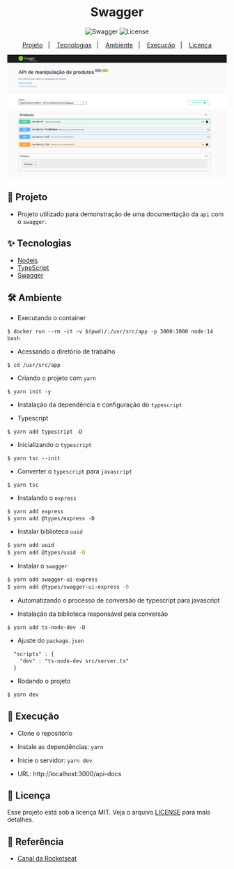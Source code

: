 <h1 align="center">Swagger</h1>

<p align="center">
  <img alt="Swagger" src="https://img.shields.io/static/v1?label=Documentation&message=Swagger&color=8257E5&labelColor=000000"  />

  <img alt="License" src="https://img.shields.io/static/v1?label=license&message=MIT&color=49AA26&labelColor=000000">
</p>

<p align="center">
  <a href="#-projeto">Projeto</a>&nbsp;&nbsp;&nbsp;|&nbsp;&nbsp;&nbsp;
  <a href="#-tecnologias">Tecnologias</a>&nbsp;&nbsp;&nbsp;|&nbsp;&nbsp;&nbsp;
  <a href="#-ambiente">Ambiente</a>&nbsp;&nbsp;&nbsp;|&nbsp;&nbsp;&nbsp;
  <a href="#-execução">Execução</a>&nbsp;&nbsp;&nbsp;|&nbsp;&nbsp;&nbsp;
  <a href="#-licença">Licença</a>
</p>

<p align="center">
  <img alt="Swagger" src="images/swagger-dash.png">
</p>

## 🌱 Projeto

- Projeto utilizado para demonstração de uma documentação da `api` com o `swagger`.

## ✨ Tecnologias

- [Nodejs](https://nodejs.org/en/)
- [TypeScript](https://www.typescriptlang.org/)
- [Swagger](https://swagger.io/)

## 🛠️ Ambiente 

- Executando o container

```console
$ docker run --rm -it -v $(pwd)/:/usr/src/app -p 3000:3000 node:14 bash
```

- Acessando o diretório de trabalho

```console
$ cd /usr/src/app
```

- Criando o projeto com `yarn`

```console
$ yarn init -y
```

- Instalação da dependência e configuração do `typescript`

- Typescript

```console
$ yarn add typescript -D
```

- Inicializando o `typescript`

```console
$ yarn tsc --init
```

- Converter o `typescript` para `javascript`

```console
$ yarn tsc
```

- Instalando o `express`

```console
$ yarn add express
$ yarn add @types/express -D
```

- Instalar biblioteca `uuid`

```bash
$ yarn add uuid
$ yarn add @types/uuid -D
```

- Instalar o `swagger`

```bash
$ yarn add swagger-ui-express
$ yarn add @types/swagger-ui-express -D
```

- Automatizando o processo de conversão de typescript para javascript

- Instalação da biblioteca responsável pela conversão

```console
$ yarn add ts-node-dev -D
```

- Ajuste do `package.json`

```console
  "scripts" : {
    "dev" : "ts-node-dev src/server.ts"
  }
```

- Rodando o projeto

```bash
$ yarn dev
```

## 🚀 Execução

- Clone o repositório
- Instale as dependências: `yarn`
- Inicie o servidor: `yarn dev`

- URL: http://localhost:3000/api-docs

## 📄 Licença

Esse projeto está sob a licença MIT. Veja o arquivo [LICENSE](LICENSE.md) para mais detalhes.

## 🙇 Referência

- [Canal da Rocketseat](https://www.youtube.com/channel/UCSfwM5u0Kce6Cce8_S72olg)
